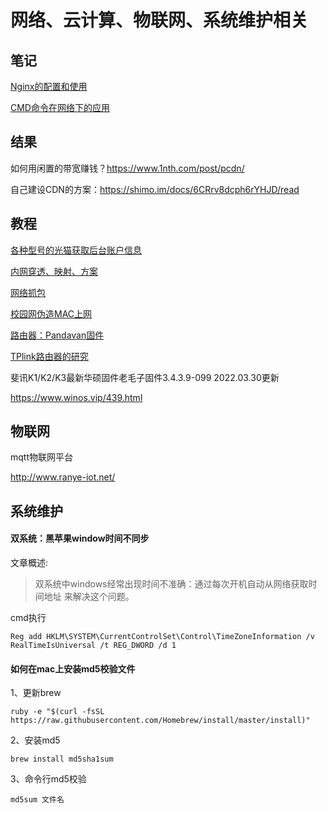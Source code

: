 # 网络、云计算、物联网、系统维护相关

## 笔记

[Nginx的配置和使用](Nginx.md)

[CMD命令在网络下的应用](CMDtoNetwork.md)



## 结果

如何用闲置的带宽赚钱？https://www.1nth.com/post/pcdn/

自己建设CDN的方案：https://shimo.im/docs/6CRrv8dcph6rYHJD/read

## 教程

[各种型号的光猫获取后台账户信息](Guangmao.md)

[内网穿透、映射、方案](CitouNetwork.md)

[网络抓包](Zhuabao.md)

[校园网伪造MAC上网](RouteMac.md)

[路由器：Pandavan固件](Pandavan.md)

[TPlink路由器的研究](TP-Link.md)



斐讯K1/K2/K3最新华硕固件老毛子固件3.4.3.9-099  2022.03.30更新

https://www.winos.vip/439.html

## 物联网

mqtt物联网平台

http://www.ranye-iot.net/



## 系统维护

#### 双系统：黑苹果window时间不同步

文章概述:
> 双系统中windows经常出现时间不准确：通过每次开机自动从网络获取时间地址 来解决这个问题。


cmd执行
```Cmd
Reg add HKLM\SYSTEM\CurrentControlSet\Control\TimeZoneInformation /v RealTimeIsUniversal /t REG_DWORD /d 1
```



#### 如何在mac上安装md5校验文件

1、更新brew

```Shell
ruby -e "$(curl -fsSL https://raw.githubusercontent.com/Homebrew/install/master/install)"
```

2、安装md5
```Shell
brew install md5sha1sum
```

3、命令行md5校验
```Shell
md5sum 文件名
```





